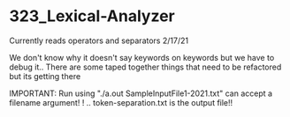 # 323_Lexical-Analyzer

Currently reads operators and separators 2/17/21

We don't know why it doesn't say keywords on keywords but we have to debug it.. There are some taped together things that need to be refactored but its getting there

IMPORTANT: Run using "./a.out SampleInputFile1-2021.txt"
can accept a filename argument!
 ! .. token-separation.txt is the output file!!
 
